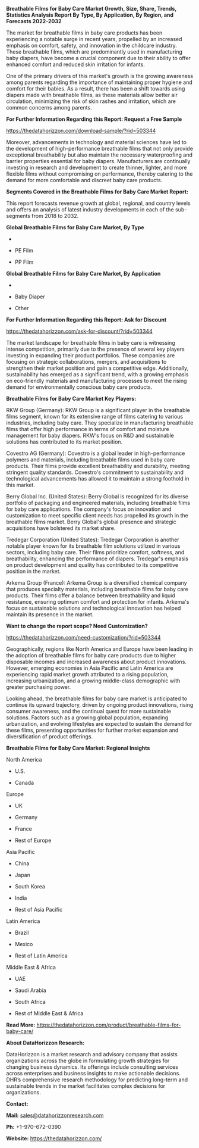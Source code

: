 **Breathable Films for Baby Care Market Growth, Size, Share, Trends,
Statistics Analysis Report By Type, By Application, By Region, and
Forecasts 2022-2032**

The market for breathable films in baby care products has been
experiencing a notable surge in recent years, propelled by an increased
emphasis on comfort, safety, and innovation in the childcare industry.
These breathable films, which are predominantly used in manufacturing
baby diapers, have become a crucial component due to their ability to
offer enhanced comfort and reduced skin irritation for infants.

One of the primary drivers of this market's growth is the growing
awareness among parents regarding the importance of maintaining proper
hygiene and comfort for their babies. As a result, there has been a
shift towards using diapers made with breathable films, as these
materials allow better air circulation, minimizing the risk of skin
rashes and irritation, which are common concerns among parents.

**For Further Information Regarding this Report: Request a Free Sample**

<https://thedatahorizzon.com/download-sample/?rid=503344>

Moreover, advancements in technology and material sciences have led to
the development of high-performance breathable films that not only
provide exceptional breathability but also maintain the necessary
waterproofing and barrier properties essential for baby diapers.
Manufacturers are continually investing in research and development to
create thinner, lighter, and more flexible films without compromising on
performance, thereby catering to the demand for more comfortable and
discreet baby care products.

**Segments Covered in the Breathable Films for Baby Care Market
Report:**

This report forecasts revenue growth at global, regional, and country
levels and offers an analysis of latest industry developments in each of
the sub-segments from 2018 to 2032.

**Global Breathable Films for Baby Care Market, By Type**

-   

-   PE Film

-   PP Film

**Global Breathable Films for Baby Care Market, By Application**

-   

-   Baby Diaper

-   Other

**For Further Information Regarding this Report: Ask for Discount**

<https://thedatahorizzon.com/ask-for-discount/?rid=503344>

The market landscape for breathable films in baby care is witnessing
intense competition, primarily due to the presence of several key
players investing in expanding their product portfolios. These companies
are focusing on strategic collaborations, mergers, and acquisitions to
strengthen their market position and gain a competitive edge.
Additionally, sustainability has emerged as a significant trend, with a
growing emphasis on eco-friendly materials and manufacturing processes
to meet the rising demand for environmentally conscious baby care
products.

**Breathable Films for Baby Care Market Key Players:**

RKW Group (Germany): RKW Group is a significant player in the breathable
films segment, known for its extensive range of films catering to
various industries, including baby care. They specialize in
manufacturing breathable films that offer high performance in terms of
comfort and moisture management for baby diapers. RKW's focus on R&D and
sustainable solutions has contributed to its market position.

Covestro AG (Germany): Covestro is a global leader in high-performance
polymers and materials, including breathable films used in baby care
products. Their films provide excellent breathability and durability,
meeting stringent quality standards. Covestro's commitment to
sustainability and technological advancements has allowed it to maintain
a strong foothold in this market.

Berry Global Inc. (United States): Berry Global is recognized for its
diverse portfolio of packaging and engineered materials, including
breathable films for baby care applications. The company's focus on
innovation and customization to meet specific client needs has propelled
its growth in the breathable films market. Berry Global's global
presence and strategic acquisitions have bolstered its market share.

Tredegar Corporation (United States): Tredegar Corporation is another
notable player known for its breathable film solutions utilized in
various sectors, including baby care. Their films prioritize comfort,
softness, and breathability, enhancing the performance of diapers.
Tredegar's emphasis on product development and quality has contributed
to its competitive position in the market.

Arkema Group (France): Arkema Group is a diversified chemical company
that produces specialty materials, including breathable films for baby
care products. Their films offer a balance between breathability and
liquid resistance, ensuring optimum comfort and protection for infants.
Arkema's focus on sustainable solutions and technological innovation has
helped maintain its presence in the market.

**Want to change the report scope? Need Customization?**

<https://thedatahorizzon.com/need-customization/?rid=503344>

Geographically, regions like North America and Europe have been leading
in the adoption of breathable films for baby care products due to higher
disposable incomes and increased awareness about product innovations.
However, emerging economies in Asia Pacific and Latin America are
experiencing rapid market growth attributed to a rising population,
increasing urbanization, and a growing middle-class demographic with
greater purchasing power.

Looking ahead, the breathable films for baby care market is anticipated
to continue its upward trajectory, driven by ongoing product
innovations, rising consumer awareness, and the continual quest for more
sustainable solutions. Factors such as a growing global population,
expanding urbanization, and evolving lifestyles are expected to sustain
the demand for these films, presenting opportunities for further market
expansion and diversification of product offerings.

**Breathable Films for Baby Care Market: Regional Insights**

North America

-   U.S.

-   Canada

Europe

-   UK

-   Germany

-   France

-   Rest of Europe

Asia Pacific

-   China

-   Japan

-   South Korea

-   India

-   Rest of Asia Pacific

Latin America

-   Brazil

-   Mexico

-   Rest of Latin America

Middle East & Africa

-   UAE

-   Saudi Arabia

-   South Africa

-   Rest of Middle East & Africa

**Read More:**
<https://thedatahorizzon.com/product/breathable-films-for-baby-care/>

**About DataHorizzon Research:**

DataHorizzon is a market research and advisory company that assists
organizations across the globe in formulating growth strategies for
changing business dynamics. Its offerings include consulting services
across enterprises and business insights to make actionable decisions.
DHR’s comprehensive research methodology for predicting long-term and
sustainable trends in the market facilitates complex decisions for
organizations.

**Contact:**

**Mail:** <sales@datahorizzonresearch.com>

**Ph:** +1–970–672–0390

**Website:** <https://thedatahorizzon.com/>
